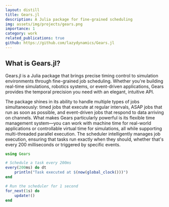 ```yaml
---
layout: distill
title: Gears.jl
description: A Julia package for fine-grained scheduling
img: assets/img/projects/gears.png
importance: 1
category: work
related_publications: true
github: https://github.com/lazydynamics/Gears.jl
---
```


## What is Gears.jl?

Gears.jl is a Julia package that brings precise timing control to simulation environments through fine-grained job scheduling. Whether you're building real-time simulations, robotics systems, or event-driven applications, Gears provides the temporal precision you need with an elegant, intuitive API.

The package shines in its ability to handle multiple types of jobs simultaneously: timed jobs that execute at regular intervals, ASAP jobs that run as soon as possible, and event-driven jobs that respond to data arriving on channels. What makes Gears particularly powerful is its flexible time management system—you can work with machine time for real-world applications or controllable virtual time for simulations, all while supporting multi-threaded parallel execution. The scheduler intelligently manages job execution, ensuring that tasks run exactly when they should, whether that's every 200 milliseconds or triggered by specific events.

```julia
using Gears

# Schedule a task every 200ms
every(200ms) do dt
    println("Task executed at $(now(global_clock()))")
end

# Run the scheduler for 1 second
for_next(1s) do
    update!()
end
```
